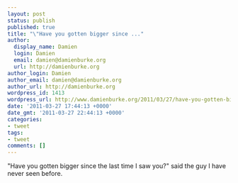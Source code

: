 ```yaml
---
layout: post
status: publish
published: true
title: "\"Have you gotten bigger since ..."
author:
  display_name: Damien
  login: Damien
  email: damien@damienburke.org
  url: http://damienburke.org
author_login: Damien
author_email: damien@damienburke.org
author_url: http://damienburke.org
wordpress_id: 1413
wordpress_url: http://www.damienburke.org/2011/03/27/have-you-gotten-bigger-since/
date: '2011-03-27 17:44:13 +0000'
date_gmt: '2011-03-27 22:44:13 +0000'
categories:
- tweet
tags:
- tweet
comments: []
---
```

<p>"Have you gotten bigger since the last time I saw you?" said the guy I have never seen before.</p>
